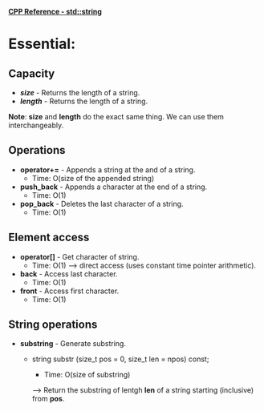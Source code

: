 [**CPP Reference - std::string**](https://cplusplus.com/reference/string/string/)

# Essential:

## Capacity

- ***size*** - Returns the length of a string.
- ***length*** - Returns the length of a string.

**Note**: **size** and **length** do the exact same thing. We can use them interchangeably.

## Operations

- **operator+=** - Appends a string at the and of a string.
  - Time: O(size of the appended string)
- **push_back** - Appends a character at the end of a string.
  - Time: O(1)
- **pop_back** - Deletes the last character of a string.
  - Time: O(1)

## Element access

- **operator[]** - Get character of string.
  - Time: O(1) --> direct access (uses constant time pointer arithmetic).
- **back** - Access last character.
  - Time: O(1)
- **front** - Access first character.
  - Time: O(1)
 
## String operations
- **substring** - Generate substring.
  - string substr (size_t pos = 0, size_t len = npos) const;
    - Time: O(size of substring)
    
    --> Return the substring of lentgh **len** of a string starting (inclusive) from **pos**.

